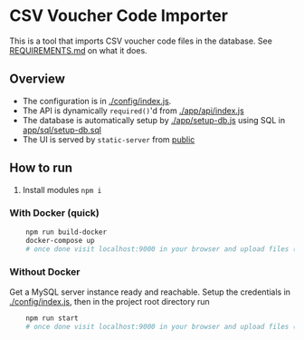 # CSV Voucher Code Importer

This is a tool that imports CSV voucher code files in the database. See [REQUIREMENTS.md]() on what it does.

## Overview
- The configuration is in [./config/index.js](). 
- The API is dynamically `required()`'d from [./app/api/index.js]()
- The database is automatically setup by [./app/setup-db.js]() using SQL in [app/sql/setup-db.sql]()
- The UI is served by `static-server` from [public]()

## How to run

1. Install modules `npm i`

### With Docker (quick)
```BASH
    npm run build-docker
    docker-compose up
    # once done visit localhost:9000 in your browser and upload files (see util).
```

### Without Docker
Get a MySQL server instance ready and reachable. Setup the credentials in [./config/index.js](), then in the project root directory run
```BASH
    npm run start
    # once done visit localhost:9000 in your browser and upload files (see util).
```
